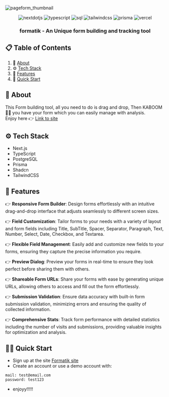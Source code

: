 ![pageform_thumbnail](https://github.com/Kliton/yt_pageform/assets/10452377/610b5935-5afd-4126-9dfd-a7064e18a0db)

<div align="center">

  <div>
    <img src="https://img.shields.io/badge/-Next_JS-black?style=for-the-badge&logoColor=white&logo=nextdotjs&color=000000" alt="nextdotjs" />
    <img src="https://img.shields.io/badge/-TypeScript-black?style=for-the-badge&logoColor=white&logo=typescript&color=3178C6" alt="typescript" />
    <img src="https://img.shields.io/badge/-sql-black?style=for-the-badge&logoColor=white&logo=sql&color=47A248" alt="sql" />
    <img src="https://img.shields.io/badge/-Tailwind_CSS-black?style=for-the-badge&logoColor=white&logo=tailwindcss&color=06B6D4" alt="tailwindcss" />
    <img src="https://img.shields.io/badge/prisma-grey?style=for-the-badge&logo=prisma" alt="prisma" />
    <img src="https://img.shields.io/badge/vercel-grey?style=for-the-badge&logo=vercel" alt="vercel" />
  </div>

  <h3 align="center">formatik - An Unique form building and tracking tool</h3>
</div>

## 📋 <a name="table">Table of Contents</a>

1. 🤖 [About](#introduction)
2. ⚙️ [Tech Stack](#tech-stack)
3. 🔋 [Features](#features)
4. 🤸 [Quick Start](#quick-start)

## <a name="about">🧐 About</a>

This Form building tool, all you need to do is drag and drop, Then KABOOM 🎇🎇 you have your form which you can easily manage with analysis. <br>
Enjoy here 👉 [Link to site](https://formatik.vercel.app)

## <a name="tech-stack">⚙️ Tech Stack</a>

- Next.js
- TypeScript
- PostgreSQL
- Prisma
- Shadcn
- TailwindCSS

## <a name="features">🔋 Features</a>

👉 **Responsive Form Builder**: Design forms effortlessly with an intuitive drag-and-drop interface that adjusts seamlessly to different screen sizes.

👉 **Field Customization**: Tailor forms to your needs with a variety of layout and form fields including Title, SubTitle, Spacer, Separator, Paragraph, Text, Number, Select, Date, Checkbox, and Textarea.

👉 **Flexible Field Management**: Easily add and customize new fields to your forms, ensuring they capture the precise information you require.

👉 **Preview Dialog**: Preview your forms in real-time to ensure they look perfect before sharing them with others.

👉 **Shareable Form URLs**: Share your forms with ease by generating unique URLs, allowing others to access and fill out the form effortlessly.

👉 **Submission Validation**: Ensure data accuracy with built-in form submission validation, minimizing errors and ensuring the quality of collected information.

👉 **Comprehensive Stats**: Track form performance with detailed statistics including the number of visits and submissions, providing valuable insights for optimization and analysis.



## <a name="qucik-start">🏃💨 Quick Start</a>
- Sign up at the site [Formatik site](https://formatik.vercel.app/)
- Create an account or use a demo account with: 
```
mail: test@email.com
password: test123
```
- enjoyy!!!!!
